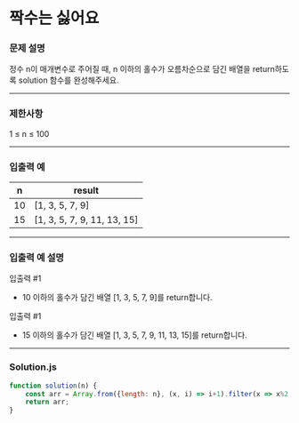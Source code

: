 # 짝수는 싫어요

### **문제 설명**

정수 n이 매개변수로 주어질 때, n 이하의 홀수가 오름차순으로 담긴 배열을 return하도록 solution 함수를 완성해주세요.

---

### **제한사항**

1 ≤ n ≤ 100

---

### **입출력 예**

|n|result|
|-|------|
|10	|[1, 3, 5, 7, 9]|
|15	|[1, 3, 5, 7, 9, 11, 13, 15]|

---

### **입출력 예 설명**

입출력 #1

- 10 이하의 홀수가 담긴 배열 [1, 3, 5, 7, 9]를 return합니다.

입출력 #1

- 15 이하의 홀수가 담긴 배열 [1, 3, 5, 7, 9, 11, 13, 15]를 return합니다.
  
---

### **Solution.js**

```javascript
function solution(n) {
    const arr = Array.from({length: n}, (x, i) => i+1).filter(x => x%2 != 0)
    return arr;
}
```
